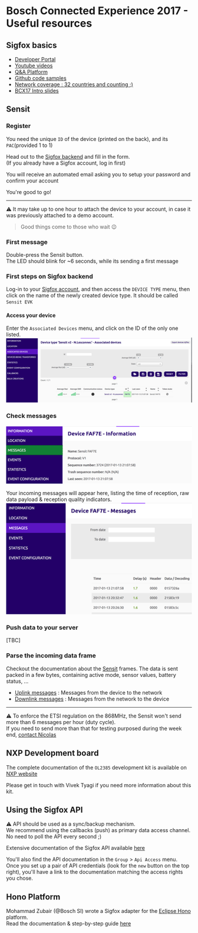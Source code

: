 # Bosch Connected Experience 2017 - Useful resources

## Sigfox basics

* [Developer Portal](http://makers.sigfox.com)
* [Youtube videos](http://youtube.com/sigfox)
* [Q&A Platform](http://ask.sigfox.com)
* [Github code samples](http://github.com/sigfox)
* [Network coverage : 32 countries and counting ;) ](http://sigfox.com/coverage)
* [BCX17 Intro slides](https://www.slideshare.net/nicolsc-slides/bcx17-sigfox-intro)


## Sensit

### Register

You need the unique `ID` of the device (printed on the back), and its `PAC`(provided 1 to 1)

Head out to the [Sigfox backend](https://backend.sigfox.com/activate/sensit) and fill in the form.  
(If you already have a Sigfox account, log in first)


You will receive an automated email asking you to setup your password and confirm your account

You're good to go!

---
⚠ It may take up to one hour to attach the device to your account, in case it was previously attached to a demo account.
> Good things come to those who wait 😉 


### First message

Double-press the Sensit button.  
The LED should blink for ~6 seconds, while its sending a first message

### First steps on Sigfox backend

Log-in to your [Sigfox account](http://backend.sigfox.com), and then access the `DEVICE TYPE` menu, then click on the name of the newly created device type. It should be called `Sensit EVK`

#### Access your device

Enter the `Associated Devices` menu, and click on the ID of the only one listed.
![Associated devices](./img/devices.png)

### Check messages
![Messages menu](./img/device-menu.png)

Your incoming messages will appear here, listing the time of reception, raw data payload & reception quality indicators.
![Messages panel](./img/messages.png)

### Push data to your server

[TBC]

### Parse the incoming data frame

Checkout the documentation about the [Sensit](http://sensit.io) frames. 
The data is sent packed in a few bytes, containing active mode, sensor values, battery status, ...  

* [Uplink messages](./Sensit-uplink-frames.md) : Messages from the device to the network
* [Downlink messages](./Sensit-downlink-frames.md) : Messages from the network to the device


---
⚠ To enforce the ETSI regulation on the 868MHz, the Sensit won't send more than 6 messages per hour (duty cycle).  
If you need to send more than that for testing purposed during the week end, [contact Nicolas](mailto:devrelations@sigfox.com) 



## NXP Development board

The complete documentation of the `OL2385` development kit is available on [NXP website](http://www.nxp.com/products/rf/low-power-tx-rx-ics/sub-ghz-rf/om2385-sf001-ol2385-wireless-sub-ghz-transceiver-sigfox-development-kit-with-kl43z:OM2385-SF001)

Please get in touch with Vivek Tyagi if you need more information about this kit.


## Using the Sigfox API

⚠ API should be used as a sync/backup mechanism.  
We recommend using the callbacks (push) as primary data access channel. No need to poll the API every second ;)

Extensive documentation of the Sigfox API available [here](./Sigfox-API.md) 

You'll also find the API documentation in the `Group` > `Api Access` menu.  
Once you set up a pair of API credentials (look for the `new` button on the top right), you'll have a link to the documentation matching the access rights you chose.

## Hono Platform

Mohammad Zubair (@Bosch SI) wrote a Sigfox adapter for the [Eclipse Hono](http://hono.bosch-iot-suite.com) platform.  
Read the documentation & step-by-step guide [here](./Sigfox-to-hono.md)